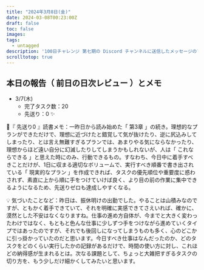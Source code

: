 ```yaml
---
title: "2024年3月8日(金)"
date: 2024-03-08T00:23:00Z
draft: false
toc: false
images:
tags: 
  - untagged
description: '100日チャレンジ 第七期の Discord チャンネルに送信したメッセージのアーカイブ'
scrolltotop: true
---
```


## 本日の報告（ 前日の日次レビュー ）とメモ

- 3/7(木)
  - 完了タスク数：20
  - 先送り：0 ✨

🔖『 先送り0 』読書メモ：一昨日から読み始めた「 第3章 」の続き。理想的なプランができただけで、理想に近づけたと錯覚して気が抜けたり、逆に尻込みしてしまったり、とは言え無難すぎるプランでは、あまりやる気にならなかったり、理想からほど遠い自分に幻滅したりしてしまうかもしれないが、人は「 これならできる 」と思えた時にのみ、行動できるもの。すなわち、今日中に着手すべきことだけが、1日に収まる適切なボリュームで、実行すべき順番で書き出されている「 現実的なプラン 」を作成できれば、タスクの優先順位や重要度に惑わされず、素直に上から順に手をつけていけば良く、より目の前の作業に集中できるようになるため、先送りゼロも達成しやすくなる。

💡 気づいたことなど：昨日は、振休明けの出勤でした。やることは山積みなのですが、ともかく着手できていて、それを明確に実感できてさえいれば、確かに、漠然とした不安はなくなりますね。仕事の進め方自体が、今までと大きく変わったわけではなく、もともと色んな仕事に少しずつ手をつけながら進めていくタイプではあったのですが、それでも後回しになってしまうものも多く、心のどこかに引っ掛かっていたのだと思います。今日すべき仕事はなんだったのか、どのタスクをどのくらい実行したかの記録があるだけで、時間の使い方に対し、これほどの納得感が生まれるとは。次なる課題として、ちょっと大雑把すぎるタスクの切り方を、もう少しだけ細かくしてみたいと思います。
